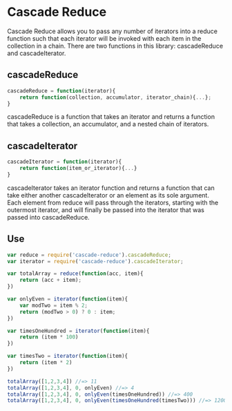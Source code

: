 Cascade Reduce
==============

Cascade Reduce allows you to pass any number of iterators into a reduce function such that each iterator will be invoked with each item in the collection in a chain. There are two functions in this library: cascadeReduce and cascadeIterator.

cascadeReduce
-------------

```javascript
cascadeReduce = function(iterator){
	return function(collection, accumulator, iterator_chain){...};
}
```
cascadeReduce is a function that takes an iterator and returns a function that takes a collection, an accumulator, and a nested chain of iterators.

cascadeIterator
---------------
```javascript
cascadeIterator = function(iterator){
	return function(item_or_iterator){...}
}
```
cascadeIterator takes an iterator function and returns a function that can take either another cascadeIterator or an element as its sole argument. Each element from reduce will pass through the iterators, starting with the outermost iterator, and will finally be passed into the iterator that was passed into cascadeReduce.

Use
---
```javascript
var reduce = require('cascade-reduce').cascadeReduce;
var iterator = require('cascade-reduce').cascadeIterator;

var totalArray = reduce(function(acc, item){
	return (acc + item);
})

var onlyEven = iterator(function(item){
	var modTwo = item % 2;
	return (modTwo > 0) ? 0 : item;
})

var timesOneHundred = iterator(function(item){
	return (item * 100)
})

var timesTwo = iterator(function(item){
	return (item * 2)
})

totalArray([1,2,3,4]) //=> 11
totalArray([1,2,3,4], 0, onlyEven) //=> 4
totalArray([1,2,3,4], 0, onlyEven(timesOneHundred)) //=> 400
totalArray([1,2,3,4], 0, onlyEven(timesOneHundred(timesTwo))) //=> 1200

```